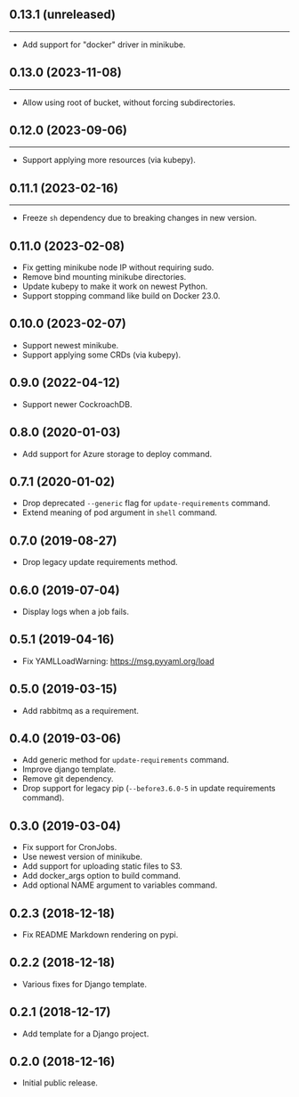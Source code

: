## 0.13.1 (unreleased)
----------------------

- Add support for "docker" driver in minikube.


## 0.13.0 (2023-11-08)
----------------------

- Allow using root of bucket, without forcing subdirectories.


## 0.12.0 (2023-09-06)
----------------------

- Support applying more resources (via kubepy).


## 0.11.1 (2023-02-16)
-------------------

- Freeze `sh` dependency due to breaking changes in new version.


0.11.0 (2023-02-08)
-------------------

- Fix getting minikube node IP without requiring sudo.
- Remove bind mounting minikube directories.
- Update kubepy to make it work on newest Python.
- Support stopping command like build on Docker 23.0.


0.10.0 (2023-02-07)
-------------------

- Support newest minikube.
- Support applying some CRDs (via kubepy).


0.9.0 (2022-04-12)
------------------

- Support newer CockroachDB.


0.8.0 (2020-01-03)
------------------

- Add support for Azure storage to deploy command.


0.7.1 (2020-01-02)
------------------

- Drop deprecated `--generic` flag for `update-requirements` command. 
- Extend meaning of pod argument in `shell` command.

0.7.0 (2019-08-27)
------------------

- Drop legacy update requirements method.


0.6.0 (2019-07-04)
------------------

- Display logs when a job fails.


0.5.1 (2019-04-16)
------------------

- Fix YAMLLoadWarning: https://msg.pyyaml.org/load


0.5.0 (2019-03-15)
------------------

- Add rabbitmq as a requirement.


0.4.0 (2019-03-06)
------------------

- Add generic method for `update-requirements` command.
- Improve django template.
- Remove git dependency.
- Drop support for legacy pip (`--before3.6.0-5` in update requirements command).


0.3.0 (2019-03-04)
------------------

- Fix support for CronJobs.
- Use newest version of minikube.
- Add support for uploading static files to S3.
- Add docker_args option to build command.
- Add optional NAME argument to variables command.

0.2.3 (2018-12-18)
------------------

- Fix README Markdown rendering on pypi.


0.2.2 (2018-12-18)
------------------

- Various fixes for Django template.


0.2.1 (2018-12-17)
------------------

- Add template for a Django project.


0.2.0 (2018-12-16)
------------------

- Initial public release.
